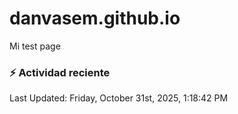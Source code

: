# danvasem.github.io
Mi test page

### :zap: Actividad reciente
<!--RECENT_ACTIVITY:start-->
<!--RECENT_ACTIVITY:end-->

<!--RECENT_ACTIVITY:last_update-->
Last Updated: Friday, October 31st, 2025, 1:18:42 PM
<!--RECENT_ACTIVITY:last_update_end-->
